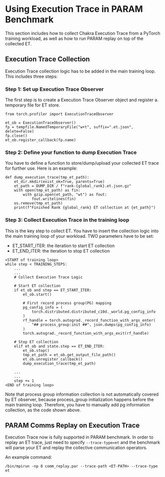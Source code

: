 # Using Execution Trace in PARAM Benchmark

This section includes how to collect Chakra Execution Trace from a PyTorch training workload, as well as how to run PARAM replay on top of the collected ET.


## Execution Trace Collection
Execution Trace collection logic has to be added in the main training loop. This includes three steps:

### Step 1: Set up Execution Trace Observer
The first step is to create a Execution Trace Observer object and register a. temporary file for ET store.

```
from torch.profiler import ExecutionTraceObserver

et_ob = ExecutionTraceObserver()
fp = tempfile.NamedTemporaryFile("w+t", suffix=".et.json", delete=False)
fp.close()
et_ob.register_callback(fp.name)
```

### Step 2: Define your function to dump Execution Trace
You have to define a function to store/dump/upload your collected ET trace for further use. Here is an example:

```
def dump_execution_trace(tmp_et_path):
    et_dir.mkdir(exist_ok=True, parents=True)
    et_path = DUMP_DIR / f"rank-{global_rank}.et.json.gz"
    with open(tmp_et_path) as fin:
        with gzip.open(et_path, "wt") as fout:
            fout.writelines(fin)
    os.remove(tmp_et_path)
    print(f"Finished Rank {global_rank} ET collection at {et_path}")
```

### Step 3: Collect Execution Trace in the training loop
This is the key step to collect ET. You have to insert the collection logic into the main training loop of your workload.
TWO parameters have to be set:
- ET_START_ITER: the iteration to start ET collection
- ET_END_ITER: the iteration to stop ET collection

```
<START of training loop>
while step < TRAINING_STEPS:
    ...
    ...
    # Collect Execution Trace Logic

    # Start ET collection
    if et_ob and step == ET_START_ITER:
        et_ob.start()

        # First record process group(PG) mapping
        pg_config_info = (
            torch.distributed.distributed_c10d._world.pg_config_info
        )
        rf_handle = torch.autograd._record_function_with_args_enter(
            "## process_group:init ##", json.dumps(pg_config_info)
        )
        torch.autograd._record_function_with_args_exit(rf_handle)

    # Stop ET collection
    elif et_ob and state.step == ET_END_ITER:
        et_ob.stop()
        tmp_et_path = et_ob.get_output_file_path()
        et_ob.unregister_callback()
        dump_execution_trace(tmp_et_path)

    ...
    ...
    step += 1
<END of training loop>
```

Note that process group information collection is not automatically covered by ET observer, because process_group initialization happens before the main training loop. Therefore, you have to manually add pg information collection, as the code shown above.




## PARAM Comms Replay on Execution Trace
Execution Trace now is fully supported in PARAM benchmark. In order to replay an ET trace, just need to specify `--trace-type=et` and the benchmark will parse your ET and replay the collective communication operators.

An example command:

```
/bin/mpirun -np 8 comm_replay.par --trace-path <ET-PATH> --trace-type et
```

